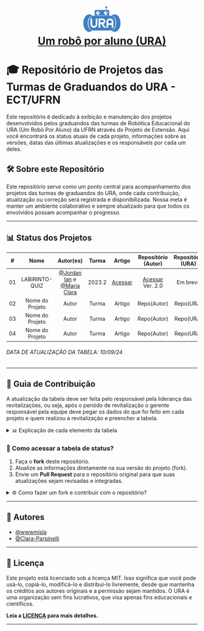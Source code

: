 <h1 align="center" >
<a href="https://github.com/umroboporaluno">

<img src="https://github.com/umroboporaluno/.github/blob/main/profile/ura-logo.png" alt="URA Logo" width="100" />
<br>
Um robô por aluno (URA)
</a></h1>

# 🎓 **Repositório de Projetos das Turmas de Graduandos do URA - ECT/UFRN**

Este repositório é dedicado à exibição e manutenção dos projetos desenvolvidos pelos graduandos das turmas de Robótica Educacional do URA (Um Robô Por Aluno) da UFRN através do Projeto de Extensão. Aqui você encontrará os status atuais de cada projeto, informações sobre as versões, datas das últimas atualizações e os responsáveis por cada um deles.

## 🛠️ **Sobre este Repositório**

Este repositório serve como um ponto central para acompanhamento dos projetos das turmas de graduandos do URA, onde cada contribuição, atualização ou correção será registrada e disponibilizada. Nossa meta é manter um ambiente colaborativo e sempre atualizado para que todos os envolvidos possam acompanhar o progresso.

---

## 📊 **Status dos Projetos**

| #  | Nome | Autor(es) | Turma | Artigo | Repositório (Autor) | Repositório (URA)  | Status | Última Atualização | Responsável |
|:--:| :-------------: | :-------: | :---: | :----: | :-----------------: | :----------------: | :----: | :----------------: | :---------: |
| 01 | LABIRINTO-QUIZ  | [@Jordan Ian](https://www.github.com/Jordaniano) e [@Maria Clara](https://www.github.com/Clara-Parpinelli) | 2023.2 | [Acessar](https://docs.google.com/document/d/1VhAqwn3LbEDIbXA3OSq12zahfJqI4fkxmL7birzCTI8/edit?usp=sharing) | [Acessar](https://github.com/Jordaniano/Labirinto-Quiz) Ver. 2.0 | Em breve | Precisa de Manutenção | Setembro de 2024 | Maria Clara e Jordan |
| 02 | Nome do Projeto | Autor | Turma | Artigo | Repo(Autor) | Repo(URA) | Status | Última att. | Responsável |
| 03 | Nome do Projeto | Autor | Turma | Artigo | Repo(Autor) | Repo(URA) | Status | Última att. | Responsável |
| 04 | Nome do Projeto | Autor | Turma | Artigo | Repo(Autor) | Repo(URA) | Status | Última att. | Responsável |

###### DATA DE ATUALIZAÇÃO DA TABELA: 10/09/24

---

## 📖 **Guia de Contribuição**

A atualização da tabela deve ser feita pelo responsável pela liderança das revitalizações, ou seja, após o periódo de revitalização o gerente responsável pela equipe deve pegar os dados do que foi feito em cada projeto e quem realizou a revitalização e preencher a tabela.

<details> 
   <summary>📊 Explicação de cada elemento da tabela</summary>

   - __Nome:__ Nome do projeto.
   - __Autor(es):__ Autor(es) do projeto original com o link do perfil do github dele(s). Se o autor não tiver um perfil preencha apenas com o nome.
   - __Turma:__ Ano e turma em que o projeto foi criado.
   - __Artigo:__ Link do artigo realizado pelos autor(es) do projeto que apresenta a lista de componentes e o guia de funcionamento do projeto.
   - __Repositório(Autor):__ Repositório original do autor(es) do projeto.
   - __Repositório (URA):__ Repositório localizado no GitHub do URA do projeto. Nele pode haver uma versão nova do projeto com modificações feitas por membros posteriores do URA com a autorização dos autores originais. Isso, permite um melhor aproveitamento dos projetos mais antigos do projeto de extensão.
   - __Status:__ Informação do atual status do projeto baseado nos testes periódicos realizado pelos membros do URA. É ideal que o status alterne entre: "Funcionando" para projetos que estejam funcionando devidamente e aptos a ir para os eventos; "Precisa de manutenção" para projetos que ou apresentam falhas lógicas, ou parou de funcionar ou precisa de uma troca de componentes/estrutura; "Descontinuado" para projetos que não são mais mantidos pelo projeto de extensão.
   - __Última Atualização:__ Mês e ano que foi realizado a revisão ou manutenção mais recente do projeto.
   - __Responsável:__ Membro(s) do URA responsável pela revisão ou manutenção mais recente.

</details>

### 📝 Como acessar a tabela de status?

1. Faça o **fork** deste repositório.
2. Atualize as informações diretamente na sua versão do projeto (fork).
3. Envie um **Pull Request** para o repositório original para que suas atualizações sejam revisadas e integradas.

<details>
  <summary>⚙️ Como fazer um fork e contribuir com o repositório?</summary>

   1. **Fork do Repositório**
      - Acesse o repositório no GitHub e clique em "Fork" no canto superior direito da página.

   2. **Clone o Repositório Forkado**
      - Após fazer o fork, clone o repositório para sua máquina local usando o comando:
      ```bash
      git clone https://github.com/seu-usuario/nome-do-repositorio.git
      ```

   3. **Crie uma Branch**
      - Crie uma nova branch para suas alterações:
      ```bash
      git checkout -b minha-alteracao
      ```

   4. **Faça as Alterações Necessárias**
      - Modifique os arquivos que deseja contribuir, como a atualização da tabela de status ou melhorias no código.

   5. **Commit das Alterações**
      - Faça o commit das suas mudanças:
      ```bash
      git add .
      git commit -m "Descrição das alterações"
      ```

   6. **Envie para o Repositório Forkado**
      - Envie suas alterações para o repositório remoto (o fork):
      ```bash
      git push origin minha-alteracao
      ```

   7. **Crie um Pull Request**
      - Acesse o GitHub novamente, vá para a página do seu fork e clique em "Compare & pull request" para enviar suas mudanças ao repositório original.

</details>

---

## 👥 **Autores**

- [@wwwmisla](https://www.github.com/wwwmisla)
- [@Clara-Parpinelli](https://www.github.com/Clara-Parpinelli)

---

## 📝 **Licença**

Este projeto está licenciado sob a licença MIT. Isso significa que você pode usá-lo, copiá-lo, modificá-lo e distribuí-lo livremente, desde que mantenha os créditos aos autores originais e a permissão sejam mantidos. O URA é uma organização sem fins lucrativos, que visa apenas fins educacionais e científicos.

**Leia a [LICENÇA](./LICENSE) para mais detalhes.**

---
